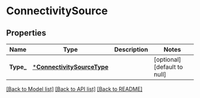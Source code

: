# ConnectivitySource

## Properties
Name | Type | Description | Notes
------------ | ------------- | ------------- | -------------
**Type_** | [***ConnectivitySourceType**](ConnectivitySourceType.md) |  | [optional] [default to null]

[[Back to Model list]](../README.md#documentation-for-models) [[Back to API list]](../README.md#documentation-for-api-endpoints) [[Back to README]](../README.md)

